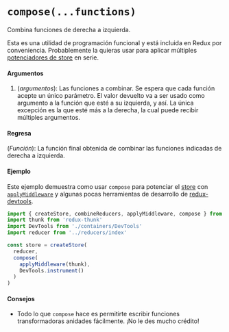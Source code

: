# `compose(...functions)`

Combina funciones de derecha a izquierda.

Esta es una utilidad de programación funcional y está incluida en Redux por conveniencia.
Probablemente la quieras usar para aplicar múltiples [potenciadores de store](../glosario.md#potenciador-de-store) en serie.

#### Argumentos

1. (*argumentos*): Las funciones a combinar. Se espera que cada función acepte un único parámetro. El valor devuelto va a ser usado como argumento a la función que esté a su izquierda, y así. La única excepción es la que esté más a la derecha, la cual puede recibir múltiples argumentos.

#### Regresa

(*Función*): La función final obtenida de combinar las funciones indicadas de derecha a izquierda.

#### Ejemplo

Este ejemplo demuestra como usar `compose` para potenciar el [store](./Store.md) con [`applyMiddleware`](./apply-middleware.md) y algunas pocas herramientas de desarrollo de [redux-devtools](https://github.com/gaearon/redux-devtools).

```js
import { createStore, combineReducers, applyMiddleware, compose } from 'redux'
import thunk from 'redux-thunk'
import DevTools from './containers/DevTools'
import reducer from '../reducers/index'

const store = createStore(
  reducer,
  compose(
    applyMiddleware(thunk),
    DevTools.instrument()
  )
)
```

#### Consejos

* Todo lo que `compose` hace es permitirte escribir funciones transformadoras anidades fácilmente. ¡No le des mucho crédito!
